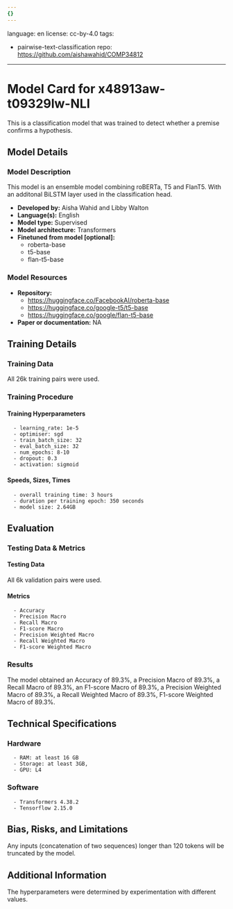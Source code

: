 ```yaml
---
{}
---
```

language: en
license: cc-by-4.0
tags:
- pairwise-text-classification
repo: https://github.com/aishawahid/COMP34812

---

# Model Card for x48913aw-t09329lw-NLI

<!-- Provide a quick summary of what the model is/does. -->

This is a classification model that was trained to
      detect whether a premise confirms a hypothesis.


## Model Details

### Model Description

<!-- Provide a longer summary of what this model is. -->

This model is an ensemble model combining roBERTa, T5 and FlanT5. With an additonal BiLSTM layer used in the classification head.

- **Developed by:** Aisha Wahid and Libby Walton
- **Language(s):** English
- **Model type:** Supervised
- **Model architecture:** Transformers
- **Finetuned from model [optional]:** 
    - roberta-base
    - t5-base
    - flan-t5-base

### Model Resources

<!-- Provide links where applicable. -->

- **Repository:** 
    - https://huggingface.co/FacebookAI/roberta-base
    - https://huggingface.co/google-t5/t5-base
    - https://huggingface.co/google/flan-t5-base
- **Paper or documentation:** NA

## Training Details

### Training Data

<!-- This is a short stub of information on the training data that was used, and documentation related to data pre-processing or additional filtering (if applicable). -->

All 26k training pairs were used.

### Training Procedure

<!-- This relates heavily to the Technical Specifications. Content here should link to that section when it is relevant to the training procedure. -->

#### Training Hyperparameters

<!-- This is a summary of the values of hyperparameters used in training the model. -->


      - learning_rate: 1e-5
      - optimiser: sgd
      - train_batch_size: 32
      - eval_batch_size: 32
      - num_epochs: 8-10
      - dropout: 0.3
      - activation: sigmoid

#### Speeds, Sizes, Times

<!-- This section provides information about how roughly how long it takes to train the model and the size of the resulting model. -->


      - overall training time: 3 hours
      - duration per training epoch: 350 seconds
      - model size: 2.64GB

## Evaluation

<!-- This section describes the evaluation protocols and provides the results. -->

### Testing Data & Metrics

#### Testing Data

<!-- This should describe any evaluation data used (e.g., the development/validation set provided). -->

All 6k validation pairs were used.

#### Metrics

<!-- These are the evaluation metrics being used. -->


      - Accuracy
      - Precision Macro
      - Recall Macro
      - F1-score Macro
      - Precision Weighted Macro
      - Recall Weighted Macro
      - F1-score Weighted Macro

### Results

The model obtained an Accuracy of 89.3%, a Precision Macro of 89.3%, a Recall Macro of 89.3%, an F1-score Macro of 89.3%, a Precision Weighted Macro of 89.3%, a Recall Weighted Macro of 89.3%, F1-score Weighted Macro of 89.3%.

## Technical Specifications

### Hardware


      - RAM: at least 16 GB
      - Storage: at least 3GB,
      - GPU: L4

### Software


      - Transformers 4.38.2
      - Tensorflow 2.15.0

## Bias, Risks, and Limitations

<!-- This section is meant to convey both technical and sociotechnical limitations. -->

Any inputs (concatenation of two sequences) longer than
      120 tokens will be truncated by the model.

## Additional Information

<!-- Any other information that would be useful for other people to know. -->

The hyperparameters were determined by experimentation
      with different values.
